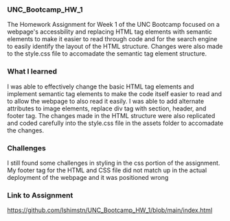 ### UNC_Bootcamp_HW_1
The Homework Assignment for Week 1 of the UNC Bootcamp focused on a webpage's accessbility and replacing HTML tag elements with semantic elements to make it easier to read through code and for the search engine to easily identify the layout of the HTML structure. Changes were also made to the style.css file to accomadate the semantic tag element structure.

### What I learned 
I was able to effectively change the basic HTML tag elements and implement semantic tag elements to make the code itself easier to read and to allow the webpage to also read it easily. I was able to add alternate attributes to image elements, replace div tag with section, header, and footer tag. The changes made in the HTML structure were also replicated and coded carefully into the style.css file in the assets folder to accomadate the changes. 

### Challenges 
I still found some challenges in styling in the css portion of the assignment. My footer tag for the HTML and CSS file did not match up in the actual deployment of the webpage and it was positioned wrong

### Link to Assignment 
https://github.com/Ishimstn/UNC_Bootcamp_HW_1/blob/main/index.html
